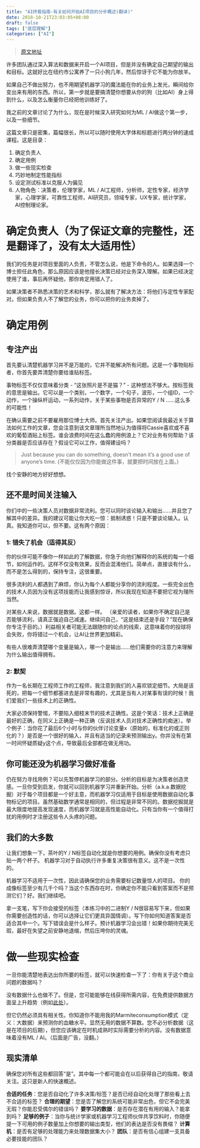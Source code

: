 ```yaml
---
title: "AI终极指南-有关如何开始AI项目的分步概述(翻译)"
date: 2018-10-21T23:03:05+08:00
draft: false
tags: ["底层理解"]
categories: ["AI"]
---
```


> [原文地址](https://hackernoon.com/the-decision-makers-guide-to-starting-ai-72ee0d7044df)

许多团队通过深入算法和数据来开启一个AI项目，但是并没有确定自己期望的输出和目标。这就好比在纽约市公寓养了一只小狗几年，然后惊讶于它不能为你放羊。

如果自己不做出努力，也不用期望机器学习的魔法能在你的业务上发光，瞬间给你变出来有用的东西。所以，第一步就是要搞清楚你想要从你的狗（比如AI）身上得到什么，以及怎么衡量你已经把他训练好了。

我之前的文章讨论了为什么，现在是时候深入研究如何为ML / AI做这个第一步，以及一些细节。

这篇文章只是密集，篇幅很长，所以可以随时使用大字体和标题进行两分钟的速成课程。这是目录：

1. 确定负责人
2. 确定用例
3. 做一些现实检查
3. 巧妙地制定性能指标
4. 设定测试标准以克服人为偏见
5. 人物角色：决策者，伦理学家，ML / AI工程师，分析师，定性专家，经济学家，心理学家，可靠性工程师，AI研究员，领域专家，UX专家，统计学家，AI控制理论家。

# 确定负责人（为了保证文章的完整性，还是翻译了，没有太大适用性）

我们的任务是对项目里面的人负责，不管怎么说，他是下命令的人。如果选择一个博士担任此角色，那么原因应该是他擅长决策已经对业务深入理解。如果已经决定使用了谁，事后再怀疑他，那你肯定用错人了。

如果决策者不熟悉决策的艺术和科学，那么就有了解决方法：将他们与定性专家配对。但如果负责人不了解您的业务，你可以把你的业务卖掉了。

# 确定用例

## 专注产出

首先要认清楚机器学习并不是万能的，它并不能解决所有问题。这是一个事物贴标者，你首先要弄清楚你要给谁贴标签。

事物标签不仅仅意味着分类 - “这张照片是不是猫？” - 这种想法不够大。按标签我的意思是输出。它可以是一个类别，一个数字，一个句子，波形，一个组ID，一个动作，一个操纵杆运动，一系列动作，关于某些事物是否异常的Y / N ......这么多的可能性！

在确认需要之前不要雇用那位博士大师。首先关注产出。如果您阅读我最近关于算法如何工作的文章，您会注意到该文章理所当然地认为值得将Cassie喜欢或不喜欢的葡萄酒贴上标签。谁会浪费时间在这么蠢的用例浪上？它对业务有何帮助？该分类器是否应该存在？假设它可以工作，值得建设吗？

> Just because you can do something, doesn’t mean it’s a good use of anyone’s time.
> (不能仅仅因为你能做这件事，就要把时间放在上面。)


找个安静的地方好好想想。

## 还不是时间关注输入

你们中的一些决策人员对数据非常流利。您可以同时谈论输入和输出......并且您了解其中的差异。我的建议可能让你大吃一惊：抵制诱惑！只是不要谈论输入。认真。我知道你可以，但不要。这有两个原因：

### 1: 错失了机会（适得其反）

你的伙伴可能不像你一样如此的了解数据，你急于向他们解释你的系统的每一个细节，如何运作的。这样不仅没有效果，反而会混淆他们。简单点，直接谈有什么，而不是怎么得到的，保持专注，这很重要。

很多流利的人都遇到了麻烦，你认为每个人都能分享你的流利程度。一些完全出色的技术人员因为没有这项技能而让我感到惊讶，所以我现在知道不要把它视为理所当然。

对某些人来说，数据就是数据。这都一样。 （亲爱的读者，如果你不确定自己是否能够流利，请真正强迫自己减速。继续问自己，“这是结束还是手段？”现在确保你专注于目的。）利益相关者可能无法跟随你的论点的线索，这意味着你的投球将会失败，你将错过一个机会，让AI让世界更加精彩。

有些人很难弄清楚哪个变量是输入，哪一个是输出......他们需要你的注意力来理解为什么输出值得拥有。

### 2: 默契

作为一名长期在工程师工作的工程师，我注意到我们的人喜欢锁定细节。大局是该死的，把每一个细节都塞进去是非常有趣的，尤其是当有人对某事有误的时候！我们爱我们一些技术上的正确性。

大家必须保持警惕，不要陷入细枝末节的技术正确性。这是个笑话：技术上正确是最好的正确，在同义上正确是一种正确（反讽技术人员对技术正确性的痴迷）。举个例子：当你花了最后6个小时与你的伙伴讨论变量x（原始的，标准化的或正则化的？）是否是一个很好的输入，并且有适当的记录来预测输出y。你并没有在第一时间怀疑质疑y这个点，导致最后全部都在做无用功。

## 你可能还没为机器学习做好准备

仍在努力寻找用例？可以先暂停机器学习的部分。分析的目标是为决策者创造灵感。一旦你受到启发，你就可以回到机器学习并重新开始。分析（a.k.a.数据挖掘）对于每个项目都是一个好主意，而机器学习仅适用于目标是使用数据自动化事物标记的项目。虽然基础数学通常是相同的，但过程是非常不同的。数据挖掘就是最大限度地提高发现速度，而机器学习就是高性能自动化。只有当你有一个值得打扰的用例时才注册这些令人头疼的问题。

## 我们的大多数

让我们想象一下，茶叶的Y / N标签自动化就是你想要的用例。确保你没有考虑只贴一两个杯子。 机器学习对于自动执行许多重复决策很有意义。这不是一次性的。

机器学习不适用于一次性，因此请确保您的业务需要标记数量惊人的项目。
你的成像标签至少有几千个吗？当这个东西存在时，你确定你不能只看到答案而不是预测它们？好。我们继续吧。

拿一支笔，写下你会接受的标签（本练习中的二进制Y / N很容易写下来，但如果你需要创造性的话，你可以选择让它们更具异国情调）。写下你如何知道答案是否适合其中一个。写下错误会是什么样子。预计机器学习会出错！如果你期待完美无瑕，最好在失望之前安静地退缩，然后压垮你的灵魂。

# 做一些现实检查

一旦你能清楚地表达出你所要的标签，就可以快速检查一下了：你有关于这个商业问题的数据吗？

没有数据什么也做不了。但是，您可能能够在线获得所需内容，在免费提供数据方面呈上升趋势（例如[此处](https://cloud.google.com/bigquery/public-data/)）。

但它仍然必须具有相关性。你知道你不能用我的Marmiteconsumption模式（定义：大数据）来预测你的血糖水平。显然无用的数据不算数。您不必分析数据（这是在项目的后期），但您应该确定在时机成熟时实际需要分析的内容。没有数据意味着没有ML / AI。（后面是广告，没翻。）

## 现实清单

确保您对所有这些都回答“是”。其中每一个都可能会在以后获得自己的指南，敬请关注。这只是新人的快速概述。

__合适的任务__：您是否自动化了许多决策/标签？是否已经自动化处理了那些看上去不合适的标签？
__合理的期望__：您是否了解您的系统可能非常出色，但它不会完美无瑕？你能忍受偶尔的错误吗？
__要学习的数据__：是否存在潜在有用的输入？能拿到吗？
__足够的例子__：当你与统计学家或机器学习工程师伙伴共享饮料时，你随便提一下可用的例子数量加上你想要的输出类型，他们的表达是否没有畏缩？ 
__计算机__：是否有足够的处理能力来处理数据集大小？ 
__团队__：是否有信心组建一支具备必要技能的团队？

